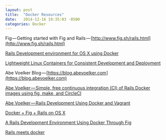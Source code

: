 ```yaml
---
layout: post
title:  "Docker Resources"
date:   2014-12-16 19:35:03 -0500
categories: Docker
---
```


Fig — Getting started with Fig and Rails — [http://www.fig.sh/rails.html](http://www.fig.sh/rails.html)

[Rails Development environment for OS X using Docker](http://allenan.com/docker-rails-dev-environment-for-osx/)

[Lightweight Linux Containers for Consistent Development and Deployment](http://www.linuxjournal.com/content/docker-lightweight-linux-containers-consistent-development-and-deployment?page=0,2)

Abe Voelker Blog — [https://blog.abevoelker.com](https://blog.abevoelker.com)

[Abe Voelker — Simple, free continuous integration (CI) of Rails Docker images using fig, make, and CircleCI](https://blog.abevoelker.com/simple-free-continuous-integration-of-rails-docker-images-using-fig-make-and-circleci/)

[Abe Voelker — Rails Development Using Docker and Vagrant](https://blog.abevoelker.com/rails-development-using-docker-and-vagrant/)

[Docker + Fig + Rails on OS X](https://coderwall.com/p/sytp7a/docker-fig-rails-on-os-x)

[A Rails Development Environment Using Docker Through Fig](http://www.whitesmith.co/blog/a-rails-development-environment-using-docker-through-fig/)

[Rails meets docker](http://blog.gemnasium.com/post/65599561888/rails-meets-docker)

